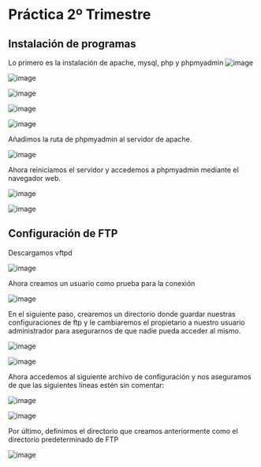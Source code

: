 # Práctica 2º Trimestre #
## Instalación de programas ##

Lo primero es la instalación de apache, mysql, php y phpmyadmin
![image](https://github.com/AsdrubalCarbajosa/Servicios-de-Red-e-Internet/assets/91255302/45b94736-4a81-4f21-a1bc-4d901efc05af)

![image](https://github.com/AsdrubalCarbajosa/Servicios-de-Red-e-Internet/assets/91255302/8eed3a03-e0f7-4164-9d23-da197f4c6c1e)

![image](https://github.com/AsdrubalCarbajosa/Servicios-de-Red-e-Internet/assets/91255302/181e3b0f-4a49-482a-b538-c5665284370f)

![image](https://github.com/AsdrubalCarbajosa/Servicios-de-Red-e-Internet/assets/91255302/8d66ab97-ba54-41f5-b69a-38b4a7995c83)

![image](https://github.com/AsdrubalCarbajosa/Servicios-de-Red-e-Internet/assets/91255302/a31fe445-a2c4-438b-a44a-2c737c1f9fd5)

Añadimos la ruta de phpmyadmin al servidor de apache.

![image](https://github.com/AsdrubalCarbajosa/Servicios-de-Red-e-Internet/assets/91255302/e373d815-4c44-454c-bd1a-f75431df7a79)

Ahora reiniciamos el servidor y accedemos a phpmyadmin mediante el navegador web.

![image](https://github.com/AsdrubalCarbajosa/Servicios-de-Red-e-Internet/assets/91255302/84ec8733-e30f-4133-aebb-9405ea72c28d)

![image](https://github.com/AsdrubalCarbajosa/Servicios-de-Red-e-Internet/assets/91255302/126c09ff-ce4e-4ff9-91c1-e24e028d0e2a)

## Configuración de FTP ##

Descargamos vftpd

![image](https://github.com/AsdrubalCarbajosa/Servicios-de-Red-e-Internet/assets/91255302/f9603694-dec7-40ea-9369-d5656f8e604d)

Ahora creamos un usuario como prueba para la conexión

![image](https://github.com/AsdrubalCarbajosa/Servicios-de-Red-e-Internet/assets/91255302/1cf27521-afd9-40d1-b09c-5b80c69e887a)

En el siguiente paso, crearemos un directorio donde guardar nuestras configuraciones de ftp y le cambiaremos el propietario a nuestro usuario administrador para asegurarnos de que nadie pueda acceder al mismo.

![image](https://github.com/AsdrubalCarbajosa/Servicios-de-Red-e-Internet/assets/91255302/78f65c14-ad64-403e-b8f9-917dfa1f6a60)

![image](https://github.com/AsdrubalCarbajosa/Servicios-de-Red-e-Internet/assets/91255302/f718cd66-501b-4dad-afdd-2ccd45b97792)

Ahora accedemos al siguiente archivo de configuración y nos aseguramos de que las siguientes líneas estén sin comentar:

![image](https://github.com/AsdrubalCarbajosa/Servicios-de-Red-e-Internet/assets/91255302/9a2b15ab-51be-4b62-b738-249118fbbee8)

![image](https://github.com/AsdrubalCarbajosa/Servicios-de-Red-e-Internet/assets/91255302/aed84c3e-a521-4e6c-a366-2471b7c371cb)

Por último, definimos el directorio que creamos anteriormente como el directorio predeterminado de FTP

![image](https://github.com/AsdrubalCarbajosa/Servicios-de-Red-e-Internet/assets/91255302/7b89964d-95be-40c9-b920-323955d4431d)
